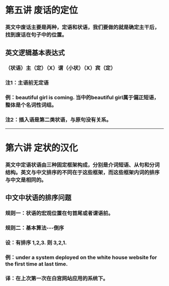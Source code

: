 # 第五讲 废话的定位

### 英文中废话主要是两种，定语和状语，我们要做的就是确定主干后，找到废话在句子中的位置。

## 英文逻辑基本表达式

### （状语）主（定）（X）谓（小状）（X）宾（定）

### 注1：主语前无定语

### 例：beautiful girl is coming. 当中的beautiful girl属于偏正短语，整体是个名词性词组。

### 注2：插入语是第二类状语，与原句没有关系。

* * *

# 第六讲 定状的汉化

### 英文中定语状语由三种固定框架构成，分别是介词短语、从句和分词结构。英文与中文排序的不同在于这些框架，而这些框架内词的排序与中文是相同的。

## 中文中状语的排序问题

### 规则一：状语的宏观位置在句首尾或者谓语前。

### 规则二：基本算法---倒序

### 设：有排序 1,2,3. 则 3,2,1.

### 例：under a system deployed on the white house website for the first time at last time.

### 译：在上次第一次在白宫网站应用的系统下。
